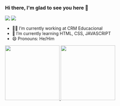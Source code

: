 ### Hi there, I'm glad to see you here 🤙

<a href = "mailto:contatollacerda@gmail.com" target="_blank"><img src="https://img.shields.io/badge/-Gmail-%23333?style=for-the-badge&logo=gmail&logoColor=white" target="_blank"></a>
<a href="https://www.linkedin.com/in/lucas-lacerda-a7156a165/" target="_blank"><img src="https://img.shields.io/badge/-LinkedIn-%230077B5?style=for-the-badge&logo=linkedin&logoColor=white" target="_blank"></a>

- 🐱‍💻 I’m currently working at CRM Educacional
- 📝 I’m currently learning HTML, CSS, JAVASCRIPT
- 😄 Pronouns: He/Him

<div>
  <a href="https://github.com/lucashlacerda">
  <img height="180em" src="https://github-readme-stats.vercel.app/api?username=lucashlacerda&show_icons=true&theme=gotham&include_all_commits=true&count_private=true"/>
  <img height="180em" src="https://github-readme-stats.vercel.app/api/top-langs?username=lucashlacerda&theme=gotham"/>
</div>
  
  
 

